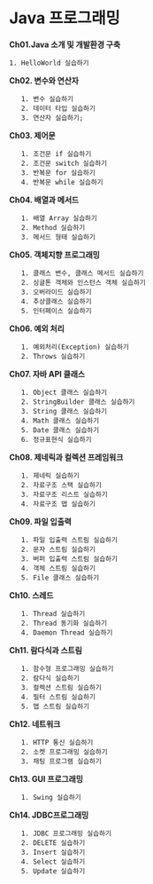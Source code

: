 # Java 프로그래밍
**Ch01.Java 소개 및 개발환경 구축**

```
1. HelloWorld 실습하기
```

**Ch02. 변수와 연산자**

```
   1. 변수 실습하기
   2. 데이터 타입 실습하기
   3. 연산자 실습하기;

```


**Ch03. 제어문**

```
   1. 조건문 if 실습하기
   2. 조건문 switch 실습하기
   3. 반복문 for 실습하기
   4. 반복문 while 실습하기
```
**Ch04. 배열과 메서드**

```
   1. 배열 Array 실습하기
   2. Method 실습하기
   3. 메서드 형태 실습하기
```

**Ch05. 객체지향 프로그래밍**
```
   1. 클래스 변수, 클래스 메서드 실습하기
   2. 싱글톤 객체와 인스턴스 객체 실습하기
   3. 오버라이드 실습하기
   4. 추상클래스 실습하기
   5. 인터페이스 실습하기
```

**Ch06. 예외 처리**
```
   1. 예외처리(Exception) 실습하기
   2. Throws 실습하기
```

**Ch07. 자바 API 클래스**
```
   1. Object 클래스 실습하기
   2. StringBuilder 클래스 실습하기
   3. String 클래스 실습하기
   4. Math 클래스 실습하기
   5. Date 클래스 실습하기
   6. 정규표현식 실습하기
```

**Ch08. 제네릭과 컬렉션 프레임워크**
```
   1. 제네릭 실습하기
   2. 자료구조 스택 실습하기
   3. 자료구조 리스트 실습하기
   4. 자료구조 맵 실습하기
```

**Ch09. 파일 입출력**
```
   1. 파일 입출력 스트림 실습하기
   2. 문자 스트림 실습하기
   3. 버퍼 입출력 스트림 실습하기
   4. 객체 스트림 실습하기
   5. File 클래스 실습하기
```

**Ch10. 스레드**
```
   1. Thread 실습하기
   2. Thread 동기화 실습하기
   4. Daemon Thread 실습하기
```

**Ch11. 람다식과 스트림**
```
   1. 함수형 프로그래밍 실습하기
   2. 람다식 실습하기
   3. 컬렉션 스트림 실습하기
   4. 필터 스트림 실습하기
   5. 맵 스트림 실습하기
```

**Ch12. 네트워크**
```
   1. HTTP 통신 실습하기
   2. 소켓 프로그래밍 실습하기
   3. 채팅 프로그램 실습하기
```

**Ch13. GUI 프로그래밍**
```
   1. Swing 실습하기
```

**Ch14. JDBC프로그래밍**
```
   1. JDBC 프로그래밍 실습하기
   2. DELETE 실습하기
   3. Insert 실습하기
   4. Select 실습하기
   5. Update 실습하기
```
